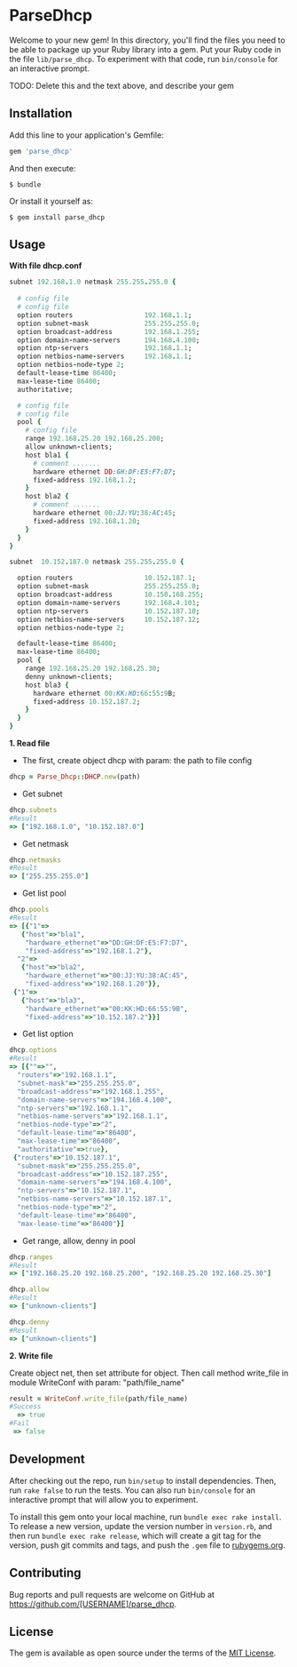 # ParseDhcp

Welcome to your new gem! In this directory, you'll find the files you need to be able to package up your Ruby library into a gem. Put your Ruby code in the file `lib/parse_dhcp`. To experiment with that code, run `bin/console` for an interactive prompt.

TODO: Delete this and the text above, and describe your gem

## Installation

Add this line to your application's Gemfile:

```ruby
gem 'parse_dhcp'
```

And then execute:

    $ bundle

Or install it yourself as:

    $ gem install parse_dhcp

## Usage

__With file dhcp.conf__

```ruby
subnet 192.168.1.0 netmask 255.255.255.0 {
  
  # config file 
  # config file
  option routers                  192.168.1.1;
  option subnet-mask              255.255.255.0;
  option broadcast-address        192.168.1.255;
  option domain-name-servers      194.168.4.100;
  option ntp-servers              192.168.1.1;
  option netbios-name-servers     192.168.1.1;
  option netbios-node-type 2;
  default-lease-time 86400;
  max-lease-time 86400;
  authoritative;

  # config file
  # config file
  pool {
    # config file
    range 192.168.25.20 192.168.25.200; 
    allow unknown-clients; 
    host bla1 {
      # comment .......
      hardware ethernet DD:GH:DF:E5:F7:D7;
      fixed-address 192.168.1.2;
    }
    host bla2 {
      # comment .......
      hardware ethernet 00:JJ:YU:38:AC:45;
      fixed-address 192.168.1.20;
    }
  }
}

subnet  10.152.187.0 netmask 255.255.255.0 {

  option routers                  10.152.187.1;
  option subnet-mask              255.255.255.0;
  option broadcast-address        10.150.168.255;
  option domain-name-servers      192.168.4.101;
  option ntp-servers              10.152.187.10;
  option netbios-name-servers     10.152.187.12;
  option netbios-node-type 2;

  default-lease-time 86400;
  max-lease-time 86400;
  pool {
    range 192.168.25.20 192.168.25.30; 
    denny unknown-clients;
    host bla3 {
      hardware ethernet 00:KK:HD:66:55:9B;
      fixed-address 10.152.187.2;
    }
  }
}
```

__1. Read file__

* The first, create object dhcp with param: the path to file config

```ruby
dhcp = Parse_Dhcp::DHCP.new(path)
```

* Get subnet

```ruby
dhcp.subnets
#Result
=> ["192.168.1.0", "10.152.187.0"]
```

* Get netmask

```ruby
dhcp.netmasks
#Result
=> ["255.255.255.0"]
```


* Get list pool

```ruby
dhcp.pools
#Result
=> [{"1"=>
   {"host"=>"bla1",
    "hardware_ethernet"=>"DD:GH:DF:E5:F7:D7",
    "fixed-address"=>"192.168.1.2"},
  "2"=>
   {"host"=>"bla2",
    "hardware_ethernet"=>"00:JJ:YU:38:AC:45",
    "fixed-address"=>"192.168.1.20"}},
 {"1"=>
   {"host"=>"bla3",
    "hardware_ethernet"=>"00:KK:HD:66:55:9B",
    "fixed-address"=>"10.152.187.2"}}]
```


* Get list option

```ruby
dhcp.options
#Result
=> [{""=>"",
  "routers"=>"192.168.1.1",
  "subnet-mask"=>"255.255.255.0",
  "broadcast-address"=>"192.168.1.255",
  "domain-name-servers"=>"194.168.4.100",
  "ntp-servers"=>"192.168.1.1",
  "netbios-name-servers"=>"192.168.1.1",
  "netbios-node-type"=>"2",
  "default-lease-time"=>"86400",
  "max-lease-time"=>"86400",
  "authoritative"=>true},
 {"routers"=>"10.152.187.1",
  "subnet-mask"=>"255.255.255.0",
  "broadcast-address"=>"10.152.187.255",
  "domain-name-servers"=>"194.168.4.100",
  "ntp-servers"=>"10.152.187.1",
  "netbios-name-servers"=>"10.152.187.1",
  "netbios-node-type"=>"2",
  "default-lease-time"=>"86400",
  "max-lease-time"=>"86400"}]
```

* Get range, allow, denny in pool

```ruby
dhcp.ranges
#Result
=> ["192.168.25.20 192.168.25.200", "192.168.25.20 192.168.25.30"]

dhcp.allow
#Result
=> ["unknown-clients"]

dhcp.denny
#Result
=> ["unknown-clients"]
```
__2. Write file__

Create object net, then set attribute for object. Then call method write_file in module WriteConf with param: "path/file_name"
```ruby
result = WriteConf.write_file(path/file_name)
#Success
  => true
#Fail
 => false 
```
## Development

After checking out the repo, run `bin/setup` to install dependencies. Then, run `rake false` to run the tests. You can also run `bin/console` for an interactive prompt that will allow you to experiment.

To install this gem onto your local machine, run `bundle exec rake install`. To release a new version, update the version number in `version.rb`, and then run `bundle exec rake release`, which will create a git tag for the version, push git commits and tags, and push the `.gem` file to [rubygems.org](https://rubygems.org).

## Contributing

Bug reports and pull requests are welcome on GitHub at https://github.com/[USERNAME]/parse_dhcp.


## License

The gem is available as open source under the terms of the [MIT License](http://opensource.org/licenses/MIT).

